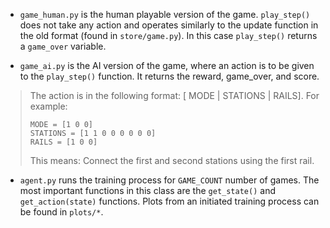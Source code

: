 * `game_human.py` is the human playable version of the game. `play_step()` does not take any action and operates similarly to the update function in the old format (found in `store/game.py`). In this case `play_step()` returns a `game_over` variable.
  
* `game_ai.py` is the AI version of the game, where an action is to be given to the `play_step()` function. It returns the reward, game_over, and score. 

> The action is in the following format: [ MODE | STATIONS | RAILS]. For example:
>
> ```
>MODE = [1 0 0]
>STATIONS = [1 1 0 0 0 0 0 0]
>RAILS = [1 0 0]
>```
>
>This means: Connect the first and second stations using the first rail.

* `agent.py` runs the training process for `GAME_COUNT` number of games. The most important functions in this class are the `get_state()` and `get_action(state)` functions. Plots from an initiated training process can be found in `plots/*`.